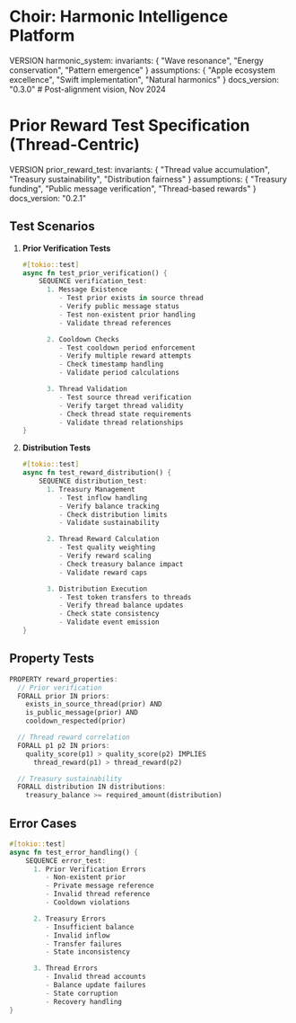 # Choir: Harmonic Intelligence Platform

VERSION harmonic_system:
invariants: {
"Wave resonance",
"Energy conservation",
"Pattern emergence"
}
assumptions: {
"Apple ecosystem excellence",
"Swift implementation",
"Natural harmonics"
}
docs_version: "0.3.0"  # Post-alignment vision, Nov 2024
# Prior Reward Test Specification (Thread-Centric)

VERSION prior_reward_test:
invariants: {
"Thread value accumulation",
"Treasury sustainability",
"Distribution fairness"
}
assumptions: {
"Treasury funding",
"Public message verification",
"Thread-based rewards"
}
docs_version: "0.2.1"

## Test Scenarios

1. **Prior Verification Tests**

   ```rust
   #[tokio::test]
   async fn test_prior_verification() {
       SEQUENCE verification_test:
         1. Message Existence
            - Test prior exists in source thread
            - Verify public message status
            - Test non-existent prior handling
            - Validate thread references

         2. Cooldown Checks
            - Test cooldown period enforcement
            - Verify multiple reward attempts
            - Check timestamp handling
            - Validate period calculations

         3. Thread Validation
            - Test source thread verification
            - Verify target thread validity
            - Check thread state requirements
            - Validate thread relationships
   }
   ```

2. **Distribution Tests**

   ```rust
   #[tokio::test]
   async fn test_reward_distribution() {
       SEQUENCE distribution_test:
         1. Treasury Management
            - Test inflow handling
            - Verify balance tracking
            - Check distribution limits
            - Validate sustainability

         2. Thread Reward Calculation
            - Test quality weighting
            - Verify reward scaling
            - Check treasury balance impact
            - Validate reward caps

         3. Distribution Execution
            - Test token transfers to threads
            - Verify thread balance updates
            - Check state consistency
            - Validate event emission
   }
   ```

## Property Tests

```rust
PROPERTY reward_properties:
  // Prior verification
  FORALL prior IN priors:
    exists_in_source_thread(prior) AND
    is_public_message(prior) AND
    cooldown_respected(prior)

  // Thread reward correlation
  FORALL p1 p2 IN priors:
    quality_score(p1) > quality_score(p2) IMPLIES
      thread_reward(p1) > thread_reward(p2)

  // Treasury sustainability
  FORALL distribution IN distributions:
    treasury_balance >= required_amount(distribution)
```

## Error Cases

```rust
#[tokio::test]
async fn test_error_handling() {
    SEQUENCE error_test:
      1. Prior Verification Errors
         - Non-existent prior
         - Private message reference
         - Invalid thread reference
         - Cooldown violations

      2. Treasury Errors
         - Insufficient balance
         - Invalid inflow
         - Transfer failures
         - State inconsistency

      3. Thread Errors
         - Invalid thread accounts
         - Balance update failures
         - State corruption
         - Recovery handling
}
```
